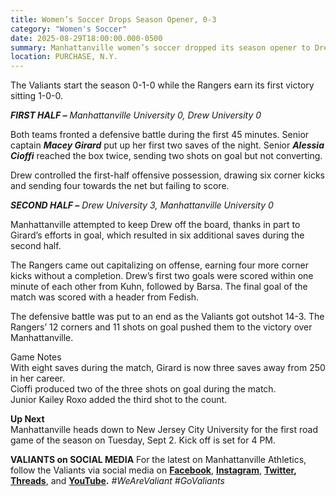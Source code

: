 ```yaml
---
title: Women’s Soccer Drops Season Opener, 0-3
category: "Women's Soccer"
date: 2025-08-29T18:00:00.000-0500
summary: Manhattanville women’s soccer dropped its season opener to Drew, 3-0, in Purchase, NY on Saturday evening.
location: PURCHASE, N.Y. 
---
```


   
The Valiants start the season 0-1-0 while the Rangers earn its first victory sitting 1-0-0.  
   
   
***FIRST HALF –** Manhattanville University 0, Drew University 0*  
   
Both teams fronted a defensive battle during the first 45 minutes. Senior captain ***Macey Girard*** put up her first two saves of the night. Senior ***Alessia Cioffi*** reached the box twice, sending two shots on goal but not converting.  
   
Drew controlled the first-half offensive possession, drawing six corner kicks and sending four towards the net but failing to score.  
   
***SECOND HALF –** Drew University 3, Manhattanville University 0*  
   
Manhattanville attempted to keep Drew off the board, thanks in part to Girard’s efforts in goal, which resulted in six additional saves during the second half.  
   
The Rangers came out capitalizing on offense, earning four more corner kicks without a completion. Drew’s first two goals were scored within one minute of each other from Kuhn, followed by Barsa. The final goal of the match was scored with a header from Fedish.  
   
   
The defensive battle was put to an end as the Valiants got outshot 14-3. The Rangers’ 12 corners and 11 shots on goal pushed them to the victory over Manhattanville.  
   
Game Notes  
   With eight saves during the match, Girard is now three saves away from 250 in her career.  
   Cioffi produced two of the three shots on goal during the match.  
   Junior Kailey Roxo added the third shot to the count.

   
**Up Next**  
Manhattanville heads down to New Jersey City University for the first road game of the season on Tuesday, Sept 2\. Kick off is set for 4 PM.  
   
   
**VALIANTS on SOCIAL MEDIA** For the latest on Manhattanville Athletics, follow the Valiants via social media on [**Facebook**](http://facebook.com/govaliants), [**Instagram**](http://www.instagram.com/govaliants), [**Twitter**](http://www.twitter.com/govaliants)**, [Threads](https://www.threads.net/@govaliants)**, and **[YouTube](https://www.youtube.com/govaliants).** *\#WeAreValiant \#GoValiants*  
